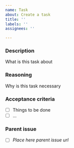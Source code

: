 ```yaml
---
name: Task
about: Create a task
title: ''
labels: ''
assignees: ''

---
```


### Description
What is this task about

### Reasoning
Why is this task necessary  

### Acceptance criteria 
- [ ] Things to be done
- [ ] ...

### Parent issue
- [ ] _Place here parent issue url_